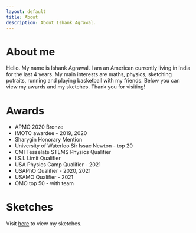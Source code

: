 ```yaml
---
layout: default
title: About
description: About Ishank Agrawal. 
---
```


# About me
Hello. My name is Ishank Agrawal. I am an American currently living in India for the last 4 years.
My main interests are maths, physics, sketching potraits, running and playing basketball with my friends.
Below you can view my awards and my sketches. Thank you for visiting!

# Awards

- APMO 2020 Bronze  
- IMOTC awardee - 2019, 2020  
- Sharygin Honorary Mention   
- University of Waterloo Sir Issac Newton - top 20   
- CMI Tesselate STEMS Physics Qualifier   
- I.S.I. Limit Qualifier   
- USA Physics Camp Qualifier - 2021   
- USAPhO Qualifier - 2020, 2021   
- USAMO Qualifier - 2021   
- OMO top 50 - with team

# Sketches

Visit [here](sketches) to view my sketches.
